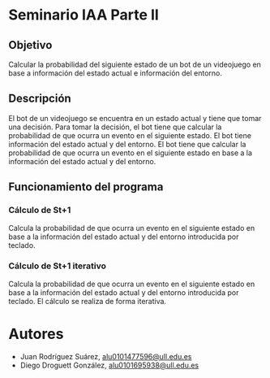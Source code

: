# Seminario IAA Parte II
## Objetivo
Calcular la probabilidad del siguiente estado de un bot de un videojuego en base a información del estado actual e información del entorno.
## Descripción
El bot de un videojuego se encuentra en un estado actual y tiene que tomar una decisión. Para tomar la decisión, el bot tiene que calcular la probabilidad de que ocurra un evento en el siguiente estado. El bot tiene información del estado actual y del entorno. El bot tiene que calcular la probabilidad de que ocurra un evento en el siguiente estado en base a la información del estado actual y del entorno.
## Funcionamiento del programa
### Cálculo de St+1
Calcula la probabilidad de que ocurra un evento en el siguiente estado en base a la información del estado actual y del entorno introducida por teclado.
### Cálculo de St+1 iterativo
Calcula la probabilidad de que ocurra un evento en el siguiente estado en base a la información del estado actual y del entorno introducida por teclado. El cálculo se realiza de forma iterativa.
# Autores
- Juan Rodríguez Suárez, alu0101477596@ull.edu.es
- Diego Droguett González, alu0101695938@ull.edu.es